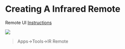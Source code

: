 # Creating A Infrared Remote

Remote UI [Instructions](Guides/Infrared%20Remote%20UI.md)




![](https://i.imgur.com/Ika9jyt.png)
>Apps->Tools->IR Remote
